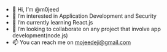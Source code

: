 - 👋 Hi, I’m @m0jeed
- 👀 I’m interested in Application Development and Security
- 🌱 I’m currently learning React.js
- 💞️ I’m looking to collaborate on any project that involve app development(node.js)
- 📫 You can reach me on mojeedeji@gmail.com

<!---
m0jeed/m0jeed is a ✨ special ✨ repository because its `README.md` (this file) appears on your GitHub profile.
You can click the Preview link to take a look at your changes.
--->
